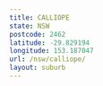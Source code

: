```yaml
---
title: CALLIOPE
state: NSW
postcode: 2462
latitude: -29.829194
longitude: 153.187047
url: /nsw/calliope/
layout: suburb
---
```

